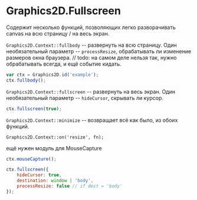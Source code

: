 ﻿Graphics2D.Fullscreen
===================

Содержит несколько функций, позволяющих легко разворачивать canvas на всю страницу / на весь экран.

`Graphics2D.Context::fullbody` -- развернуть на всю страницу. Один необязательный параметр -- `processResize`, обрабатывать ли изменение размеров окна браузера. // todo: на самом деле нельзя так, нужно обрабатывать всегда, и ещё событие кидать.
```js
var ctx = Graphics2D.id('example');
ctx.fullbody();
```

`Graphics2D.Context::fullscreen` -- развернуть на весь экран. Один необязательный параметр -- `hideCursor`, скрывать ли курсор.
```js
ctx.fullscreen(true);
```

`Graphics2D.Context::minimize` -- возвращает всё как было, из обоих функций.

`Graphics2D.Context::on('resize', fn);`

ещё нужен модуль для MouseCapture

```js
ctx.mouseCapture();

ctx.fullscreen({
	hideCursor: true,
	destination: window | 'body',
	processResize: false // if dest = 'body'
});
```
